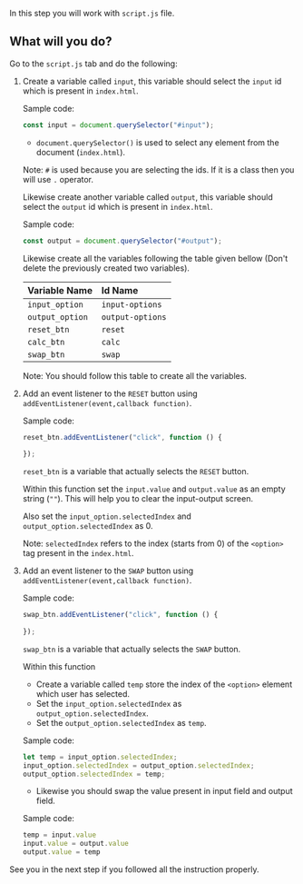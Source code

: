 In this step you will work with `script.js` file.

## What will you do?
Go to the `script.js` tab and do the following:

1. Create a variable called `input`, this variable should select the `input` id which is present in `index.html`.

    Sample code:
    ```js
    const input = document.querySelector("#input");
    ```
    - `document.querySelector()` is used to select any element from the document (`index.html`).

    Note: `#` is used because you are selecting the ids. If it is a class then you will use `.` operator.

    Likewise create another variable called `output`, this variable should select the `output` id which is present in `index.html`.

    Sample code:
    ```js
    const output = document.querySelector("#output");
    ```
    Likewise create all the variables following the table given bellow (Don't delete the previously created two variables).

    |Variable Name      |Id Name          |
    | :--------         | :-------        |
    | `input_option`    | `input-options` |
    | `output_option`   | `output-options`|
    | `reset_btn`       | `reset`         |
    | `calc_btn`        | `calc`          |
    | `swap_btn`        | `swap`          |

    Note: You should follow this table to create all the variables.

2. Add an event listener to the `RESET` button using `addEventListener(event,callback function)`.

    Sample code:
    ```js
    reset_btn.addEventListener("click", function () {
        
    });
    ```
    `reset_btn` is a variable that actually selects the `RESET` button.

    Within this function set the `input.value` and `output.value` as an empty string (`""`).
    This will help you to clear the input-output screen.

    Also set the `input_option.selectedIndex` and `output_option.selectedIndex` as 0.

    Note: `selectedIndex` refers to the index (starts from 0) of the `<option>` tag present in the `index.html`.

3. Add an event listener to the `SWAP` button using `addEventListener(event,callback function)`.

    Sample code:
    ```js
    swap_btn.addEventListener("click", function () {
        
    });
    ```
    `swap_btn` is a variable that actually selects the `SWAP` button.

    Within this function

    - Create a variable called `temp` store the index of the `<option>` element which user has selected.
    - Set the `input_option.selectedIndex` as `output_option.selectedIndex`.
    - Set the `output_option.selectedIndex` as `temp`.

    Sample code:
    ```js
    let temp = input_option.selectedIndex;
    input_option.selectedIndex = output_option.selectedIndex;
    output_option.selectedIndex = temp;
    ```
    - Likewise you should swap the value present in input field and output field.

    Sample code:
    ```js
    temp = input.value
    input.value = output.value
    output.value = temp
    ```

See you in the next step if you followed all the instruction properly.